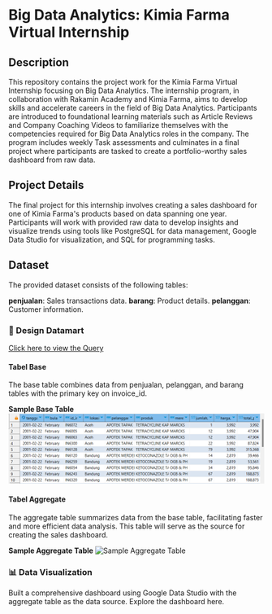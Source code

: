 # Big Data Analytics: Kimia Farma Virtual Internship

## Description
This repository contains the project work for the Kimia Farma Virtual Internship focusing on Big Data Analytics. The internship program, in collaboration with Rakamin Academy and Kimia Farma, aims to develop skills and accelerate careers in the field of Big Data Analytics. Participants are introduced to foundational learning materials such as Article Reviews and Company Coaching Videos to familiarize themselves with the competencies required for Big Data Analytics roles in the company. The program includes weekly Task assessments and culminates in a final project where participants are tasked to create a portfolio-worthy sales dashboard from raw data.

## Project Details
The final project for this internship involves creating a sales dashboard for one of Kimia Farma's products based on data spanning one year. Participants will work with provided raw data to develop insights and visualize trends using tools like PostgreSQL for data management, Google Data Studio for visualization, and SQL for programming tasks.

## Dataset
The provided dataset consists of the following tables:

**penjualan**: Sales transactions data.
**barang**: Product details.
**pelanggan**: Customer information.

### 📂 Design Datamart
[Click here to view the Query](#)

#### Tabel Base
The base table combines data from penjualan, pelanggan, and barang tables with the primary key on invoice_id.

**Sample Base Table**
![Sample Base Table](https://github.com/geosimarmata/Big-Data-Analytics-at-Kimia-Farma/blob/main/Figs/Agg_table_fig.png)

#### Tabel Aggregate
The aggregate table summarizes data from the base table, facilitating faster and more efficient data analysis. This table will serve as the source for creating the sales dashboard.

**Sample Aggregate Table**
![Sample Aggregate Table](link_to_image)

### 📊 Data Visualization
Built a comprehensive dashboard using Google Data Studio with the aggregate table as the data source. Explore the dashboard here.

